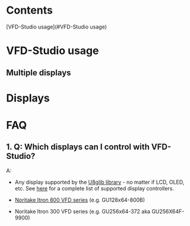 # Contents

[VFD-Studio usage](#VFD-Studio usage)

# VFD-Studio usage

## Multiple displays

# Displays

# FAQ

## 1. Q: Which displays can I control with VFD-Studio?

A: 

- Any display supported by the [U8glib library](https://github.com/olikraus/u8g2) - no matter if LCD, OLED, etc. See [here](https://github.com/olikraus/u8g2/wiki/u8g2setupcpp) for a complete list of supported display controllers.

- [Noritake Itron 800 VFD series](https://www.noritake-elec.com/products/vfd-display-module/dot-matrix-graphic-display/gu-800-series) (e.g. GU128x64-800B)

- Noritake Itron 300 VFD series (e.g. GU256x64-372 aka GU256X64F-9900)
